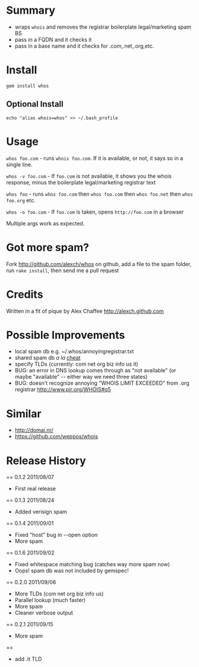 # Summary

* wraps `whois` and removes the registrar boilerplate legal/marketing spam BS
* pass in a FQDN and it checks it
* pass in a base name and it checks for .com,.net,.org,etc.

# Install

    gem install whos
    
## Optional Install

    echo "alias whois=whos" >> ~/.bash_profile
    
# Usage

`whos foo.com` - runs `whois foo.com`. If it is available, or not, it says so in a single line.

`whos -v foo.com` - If `foo.com` is not available, it shows you the whois response, minus the boilerplate legal/marketing registrar text

`whos foo` - runs `whos foo.com` then `whos foo.com` then `whos foo.net` then `whos foo.org` etc.

`whos -o foo.com` - If `foo.com` is taken, opens `http://foo.com` in a browser

Multiple args work as expected.

# Got more spam?

Fork <http://github.com/alexch/whos> on github, add a file to the spam folder, run `rake install`, then send me a pull request

# Credits

Written in a fit of pique by Alex Chaffee <http://alexch.github.com>

# Possible Improvements

* local spam db e.g. ~/.whos/annoyingregistrar.txt
* shared spam db _a la_ [cheat](http://cheat.errtheblog.com)
* specify TLDs (currently: com net org biz info us it)
* BUG: an error in DNS lookup comes through as "not available" (or maybe "available" -- either way we need three states)
* BUG: doesn't recognize annoying "WHOIS LIMIT EXCEEDED" from .org registrar http://www.pir.org/WHOIS#q5

# Similar

* http://domai.nr/
* https://github.com/weppos/whois

# Release History

== 0.1.2 2011/08/07
* First real release

== 0.1.3 2011/08/24
* Added verisign spam

== 0.1.4 2011/09/01
* Fixed "host" bug in --open option`	`
* More spam

== 0.1.6 2011/09/02
* Fixed whitespace matching bug (catches way more spam now)
* Oops! spam db was not included by gemspec!

== 0.2.0 2011/09/06
* More TLDs (com net org biz info us)
* Parallel lookup (much faster)
* More spam
* Cleaner verbose output

== 0.2.1 2011/09/15
* More spam

==
* add .it TLD

